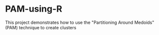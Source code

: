 # PAM-using-R
This project demonstrates how to use the "Partitioning Around Medoids" (PAM) technique to create clusters
